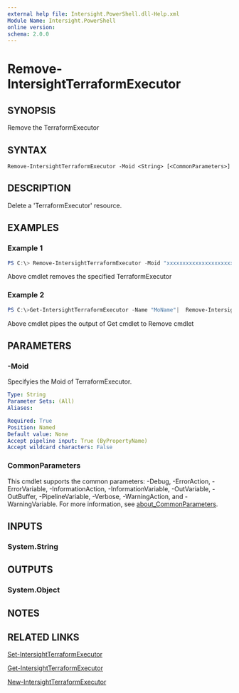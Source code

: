 ```yaml
---
external help file: Intersight.PowerShell.dll-Help.xml
Module Name: Intersight.PowerShell
online version:
schema: 2.0.0
---
```


# Remove-IntersightTerraformExecutor

## SYNOPSIS
Remove the TerraformExecutor

## SYNTAX

```
Remove-IntersightTerraformExecutor -Moid <String> [<CommonParameters>]
```

## DESCRIPTION
Delete a &apos;TerraformExecutor&apos; resource.

## EXAMPLES

### Example 1
```powershell
PS C:\> Remove-IntersightTerraformExecutor -Moid "xxxxxxxxxxxxxxxxxxxxxxxxxxx"
```
Above cmdlet removes the specified TerraformExecutor 

### Example 2
```powershell
PS C:\>Get-IntersightTerraformExecutor -Name "MoName"|  Remove-IntersightTerraformExecutor
```
Above cmdlet pipes the output of Get cmdlet to Remove cmdlet

## PARAMETERS

### -Moid
Specifyies the Moid of TerraformExecutor.

```yaml
Type: String
Parameter Sets: (All)
Aliases:

Required: True
Position: Named
Default value: None
Accept pipeline input: True (ByPropertyName)
Accept wildcard characters: False
```

### CommonParameters
This cmdlet supports the common parameters: -Debug, -ErrorAction, -ErrorVariable, -InformationAction, -InformationVariable, -OutVariable, -OutBuffer, -PipelineVariable, -Verbose, -WarningAction, and -WarningVariable. For more information, see [about_CommonParameters](http://go.microsoft.com/fwlink/?LinkID=113216).

## INPUTS

### System.String

## OUTPUTS

### System.Object
## NOTES

## RELATED LINKS

[Set-IntersightTerraformExecutor](./Set-IntersightTerraformExecutor.md)

[Get-IntersightTerraformExecutor](./Get-IntersightTerraformExecutor.md)

[New-IntersightTerraformExecutor](./New-IntersightTerraformExecutor.md)

